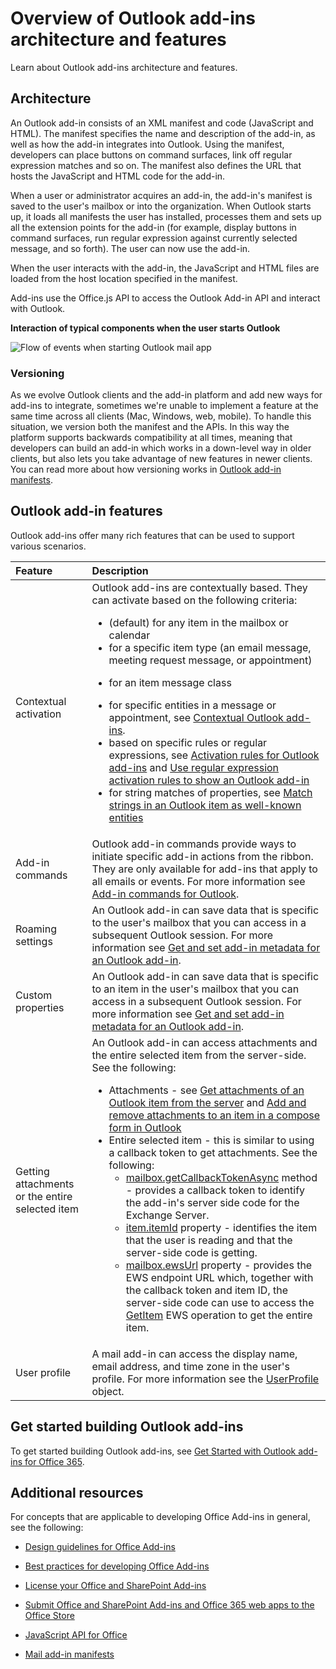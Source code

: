 
# Overview of Outlook add-ins architecture and features
Learn about Outlook add-ins architecture and features.




## Architecture

An Outlook add-in consists of an XML manifest and code (JavaScript and HTML). The manifest specifies the name and description of the add-in, as well as how the add-in integrates into Outlook. Using the manifest, developers can place buttons on command surfaces, link off regular expression matches and so on. The manifest also defines the URL that hosts the JavaScript and HTML code for the add-in.

When a user or administrator acquires an add-in, the add-in's manifest is saved to the user's mailbox or into the organization. When Outlook starts up, it loads all manifests the user has installed, processes them and sets up all the extension points for the add-in (for example, display buttons in command surfaces, run regular expression against currently selected message, and so forth). The user can now use the add-in.

When the user interacts with the add-in, the JavaScript and HTML files are loaded from the host location specified in the manifest.

Add-ins use the Office.js API to access the Outlook Add-in API and interact with Outlook.


**Interaction of typical components when the user starts Outlook**

![Flow of events when starting Outlook mail app](../images/olowawecon15_LoadingDOMAgaveRuntime.png)
### Versioning

As we evolve Outlook clients and the add-in platform and add new ways for add-ins to integrate, sometimes we're unable to implement a feature at the same time across all clients (Mac, Windows, web, mobile). To handle this situation, we version both the manifest and the APIs. In this way the platform supports backwards compatibility at all times, meaning that developers can build an add-in which works in a down-level way in older clients, but also lets you take advantage of new features in newer clients. You can read more about how versioning works in [Outlook add-in manifests](../outlook/manifests/manifests.md).


## Outlook add-in features

Outlook add-ins offer many rich features that can be used to support various scenarios.



|**Feature**|**Description**|
|:-----|:-----|
|Contextual activation|Outlook add-ins are contextually based. They can activate based on the following criteria:<ul><li>(default) for any item in the mailbox or calendar</li><li>for a specific item type (an email message, meeting request message, or appointment)</li><li><p>for an item message class</li><li>for specific entities in a message or appointment, see [Contextual Outlook add-ins](2cd5d8f1-69b3-4a2a-b31e-81a07a7cdd9f.htm).</li><li>based on specific rules or regular expressions, see [Activation rules for Outlook add-ins](b3fd6d69-b968-461d-a40e-6063f4febfe6.htm) and [Use regular expression activation rules to show an Outlook add-in](93504f92-896f-4c80-9205-ba0b125f4290.htm)</li><li>for string matches of properties, see [Match strings in an Outlook item as well-known entities](a6b0904b-afe9-4882-9136-3d8cfd57fcf8.htm)</li></ul>|
|Add-in commands|Outlook add-in commands provide ways to initiate specific add-in actions from the ribbon. They are only available for add-ins that apply to all emails or events. For more information see [Add-in commands for Outlook](../outlook/add-in-commands-for-outlook.md). |
|Roaming settings|An Outlook add-in can save data that is specific to the user's mailbox that you can access in a subsequent Outlook session. For more information see [Get and set add-in metadata for an Outlook add-in](../outlook/metadata-for-an-outlook-add-in.md). |
|Custom properties|An Outlook add-in can save data that is specific to an item in the user's mailbox that you can access in a subsequent Outlook session. For more information see [Get and set add-in metadata for an Outlook add-in](../outlook/metadata-for-an-outlook-add-in.md).|
|Getting attachments or the entire selected item|An Outlook add-in can access attachments and the entire selected item from the server-side. See the following:<ul><li>Attachments - see [Get attachments of an Outlook item from the server](0f872924-ea1a-4aa2-bb7b-e12d31014612.htm) and [Add and remove attachments to an item in a compose form in Outlook](62669c4d-6829-4476-bac2-cac95fc0961e.htm)</li><li>Entire selected item - this is similar to using a callback token to get attachments. See the following:<ul><li>[mailbox.getCallbackTokenAsync](https://dev.outlook.com/reference/add-ins/Office.context.mailbox.html(Office.15).aspx#getCallbackTokenAsync) method - provides a callback token to identify the add-in's server side code for the Exchange Server.</li><li>[item.itemId](https://dev.outlook.com/reference/add-ins/Office.context.mailbox.item.html(Office.15).aspx#itemId) property - identifies the item that the user is reading and that the server-side code is getting.</li><li>[mailbox.ewsUrl](https://dev.outlook.com/reference/add-ins/Office.context.mailbox.html(Office.15).aspx#ewsUrl) property - provides the EWS endpoint URL which, together with the callback token and item ID, the server-side code can use to access the [GetItem](http://msdn.microsoft.com/en-us/library/e3590b8b-c2a7-4dad-a014-6360197b68e4(Office.15).aspx) EWS operation to get the entire item.</li></ul></li></ul>|
|User profile|A mail add-in can access the display name, email address, and time zone in the user's profile. For more information see the [UserProfile](https://dev.outlook.com/reference/add-ins/Office.context.mailbox.userProfile.html) object.|

## Get started building Outlook add-ins

To get started building Outlook add-ins, see [Get Started with Outlook add-ins for Office 365](https://dev.outlook.com/MailAppsGettingStarted/GetStarted.aspx).


## Additional resources


For concepts that are applicable to developing Office Add-ins in general, see the following:


- [Design guidelines for Office Add-ins](../design/add-in-design.md)
    
- [Best practices for developing Office Add-ins](../design/add-in-development-best-practices.md)
    
- [License your Office and SharePoint Add-ins](http://msdn.microsoft.com/library/3e0e8ff6-66d6-44ff-b0c2-59108ebd9181%28Office.15%29.aspx)
    
- [Submit Office and SharePoint Add-ins and Office 365 web apps to the Office Store](http://msdn.microsoft.com/library/ff075782-1303-4517-91cc-b3d730e9b9ae%28Office.15%29.aspx)
    
- [JavaScript API for Office](http://msdn.microsoft.com/EN-US/library/fp142185%28v=office.15%29.aspx(Office.15).aspx)
    
- [Mail add-in manifests](../outlook/manifests/manifests.md)
    
